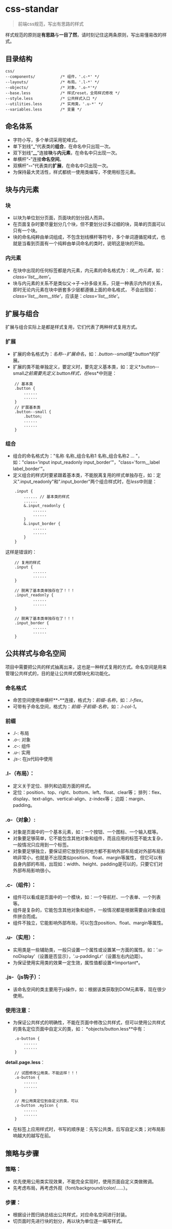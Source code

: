 # css-standar

> 前端css规范，写出有思路的样式

样式规范的原则是**有思路**与**一目了然**，请时刻记住这两条原则，写出易懂易改的样式。

## 目录结构
```
css/
--components/           /* 组件，'.c-*' */
--layouts/              /* 布局，'.l-*' */
--objects/              /* 对象，'.o-*'*/
--base.less             /* 样式reset，全局样式修改 */
--style.less            /* 公共样式入口 */
--utilities.less        /* 实用类，'.u-*' */
--variables.less        /* 变量 */
```

## 命名体系
* 字符小写，多个单词采用驼峰式。
* 单下划线“**_**”代表类的**组合**，在命名中只出现一次。
* 双下划线“**__**”连接**块**与**内元素**，在命名中只出现一次。
* 单横杆“**-**”连接**命名空间**。
* 双横杆“**--**”代表类的**扩展**，在命名中只出现一次。
* 为保持最大灵活性，样式都统一使用类编写，不使用标签元素。

## 块与内元素
### 块
 * 以块为单位划分页面，页面块的划分因人而异。
 * 在页面复杂时要尽量划分几个块，但不要划分过多过细的块，简单的页面可以只有一个块。
 * 块的命名纯粹由单词组成，不包含划线横杆等符号，多个单词遵循驼峰式，也就是当看到页面有一个纯粹由单词命名的类时，说明这是块的开始。

### 内元素
 * 在块中出现的任何标签都是内元素，内元素的命名格式为：_块__内元素_，如：_class='list__item'_。
 * 块与内元素的关系不是类似父->子->孙多级关系，只是一种表示内外的关系，即时无论内元素在块中嵌套多少层都遵循上面的命名格式，
   不会出现如：_class='list__item__title'_，应该是：_class='list__title'_。

## 扩展与组合
扩展与组合实际上是都是样式复用，它们代表了两种样式复用方式。

### 扩展
 * 扩展的命名格式为：_名称--扩展命名_，如：*.button--small*是*.button*的扩展。
 * 扩展的类不能单独定义，要定义时，要先定义基本类，如：定义*.button--small*之前需要先定义*.button*样式，在*less*中则是：

```
    // 基本类
    .button {
        ......
        ......
    }
    // 扩展基本类
    .button--small {
        .button;
        ......
        ......
    }
```

### 组合
 * 组合的命名格式为："名称 名称_组合名称1 名称_组合名称2 ... "，如："class='input input_readonly input_border'"，"class='form__label label_border'"。
 * 定义组合的样式时要紧跟着基本类，不能脱离复用的样式单独存在，如：定义".input_readonly"和".input_border"两个组合样式时，在*less*中则是：

```
    .input {
        ...... // 基本类的样式
        ......
        &.input_readonly {
            ......
            ......
        }
        &.input_border {
            ......
            ......
        }
    }
```

这样是错误的：

```
    // 复用的样式
    .input {
            ......
            ......
    }

    // 脱离了基本类单独存在了！！！
    .input_readonly {
            ......
            ......
    }

    // 脱离了基本类单独存在了！！！
    .input_border {
            ......
            ......
    }
```

## 公共样式与命名空间

项目中需要把公共的样式抽离出来，这也是一种样式复用的方式。命名空间是用来管理公共样式的，目的是让公共样式模块化和功能化。

### 命名格式
 * 命苦空间使用单横杆**-**连接，格式为：_前缀-名称_，如：_.l-flex_。
 * 可带有子命名空间，格式为：_前缀-子前缀-名称_，如：_.l-col-1_。

### 前缀
* _.l-_: 布局
* _.o-_: 对象
* _.c-_: 组件
* _.u-_: 实用
* _.js-_: 在js代码中使用

### .l-（布局）：
 * 定义关于定位、排列和边距方面的样式。
 * 定位：position、top、right、bottom、left、float、clear等；
   排列：flex、display、text-align、vertical-align、z-index等；
   边距：margin、padding。

### .o-（对象）:
 * 对象是页面中的一个基本元素，如：一个按钮、一个图标、一个输入框等。
 * 对象要足够简单，它不能包含其他对象和组件，而且应用的标签不能太复杂，一般情况只应用到一个标签。
 * 对象要足够独立，要保证把它放到任何地方都不影响外部布局或对外部布局影响非常小，也就是不出现类似position、float、margin等属性，
   但它可以有自身内部的布局，出现如：width、height、padding是可以的，只要它们对外部布局影响很小。

### .c-（组件）：
 * 组件可以看成是页面中的一个模块，如：一个导航栏、一个表单、一个列表等。
 * 组件是复杂的，它能包含其他对象和组件，一般情况都是根据需要由对象或组件拼合而成。
 * 组件不独立，它能影响外部布局，可以包含position、float、margin等属性。

### .u-（实用）：
 * 实用类是一些辅助类，一般只设置一个属性或设置某一方面的属性，如：'.u-noDisplay'（设置是否显示），'.u-paddingLr'（设置左右内边距）。
 * 为保证使用实用类的效果一定生效，属性值都设置*!important*。

### .js-（js钩子）：
 * 该命名空间的类主要用于js操作，如：根据该类获取到DOM元素等，现在很少使用。

### 使用注意：
 * 为保证公共样式的明确性，不能在页面中修改公共样式，但可以使用公共样式的类名定位页面中自定义的类，如：
 *objects/button.less**中有：

```
    .o-button {
        ......
        ......
    }
```

**detail.page.less**：

```
    // 试图修改公用类，不能这样！！！
    .o-button {
        ......
        ......
    }

    // 用公用类定位到自定义的类，可以
    .o-button .myIcon {
        ......
        ......
    }
```

* 在标签上应用样式时，书写的顺序是：先写公共类，后写自定义类；对布局影响越大的越写在前。

## 策略与步骤

### 策略：
  * 优先使用公用类实现效果，不能完全实现时，使用页面自定义类做微调。
  * 先考虑布局，再考虑外观（font/background/color/......）。

### 步骤：
  * 根据设计图归纳总结出公共样式，对应命名空间进行封装。
  * 切页面时先进行块的划分，再以块为单位逐一编写样式。

